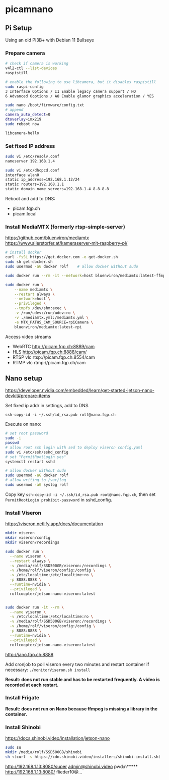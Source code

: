 # picamnano

## Pi Setup

Using an old Pi3B+ with Debian 11 Bullseye

### Prepare camera

```bash
# check if camera is working
v4l2-ctl --list-devices
raspistill  

# enable the following to use libcamera, but it disables raspistill
sudo raspi-config 
3 Interface Options / I1 Enable legacy camera support / NO
6 Advanced Ooptions / A8 Enable glamor graphics acceleration / YES

sudo nano /boot/firmware/config.txt
# append
camera_auto_detect=0
dtoverlay=imx219
sudo reboot now

libcamera-hello
```

### Set fixed IP address

```bash
sudo vi /etc/resolv.conf
nameserver 192.168.1.4

sudo vi /etc/dhcpcd.conf
interface wlan0
static ip_address=192.168.1.12/24
static routers=192.168.1.1
static domain_name_servers=192.168.1.4 8.8.8.8
```

Reboot and add to DNS:

- picam.fqp.ch
- picam.local

### Install MediaMTX (formerly rtsp-simple-server) 

<https://github.com/bluenviron/mediamtx>
<https://www.allerstorfer.at/kameraserver-mit-raspberry-pi/>

```bash
# install docker
curl -fsSL https://get.docker.com -o get-docker.sh
sudo sh get-docker.sh
sudo usermod -aG docker rolf    # allow docker without sudo

sudo docker run --rm -it --network=host bluenviron/mediamtx:latest-ffmpeg-rpi

sudo docker run \
    --name mediamtx \
    --restart always \
    --network=host \
    --privileged \
    --tmpfs /dev/shm:exec \
    -v /run/udev:/run/udev:ro \
    -v ./mediamtx.yml:/mediamtx.yml \
    -e MTX_PATHS_CAM_SOURCE=rpiCamera \
    bluenviron/mediamtx:latest-rpi

```

Access video streams

- WebRTC http://picam.fqp.ch:8889/cam
- HLS http://picam.fqp.ch:8888/cam/
- RTSP vlc rtsp://picam.fqp.ch:8554/cam
- RTMP vlc rtmp://picam.fqp.ch/cam

## Nano setup

<https://developer.nvidia.com/embedded/learn/get-started-jetson-nano-devkit#prepare-items>

Set fixed ip addr in settings, add to DNS.

```ssh-copy-id -i ~/.ssh/id_rsa.pub rolf@nano.fqp.ch```

Execute on nano:
```bash
# set root password
sudo -i
passwd
# allow root ssh login with sed to deploy viseron config.yaml
sudo vi /etc/ssh/sshd_config
# set "PermitRootLogin yes"
systemctl restart sshd

# allow docker without sudo
sudo usermod -aG docker rolf
# allow writing to /var/log
sudo usermod -aG syslog rolf
```

Copy key ```ssh-copy-id -i ~/.ssh/id_rsa.pub root@nano.fqp.ch```, then set ```PermitRootLogin prohibit-password``` in sshd_config.

### Install Viseron

<https://viseron.netlify.app/docs/documentation>

```bash
mkdir viseron
mkdir viseron/config
mkdir viseron/recordings

sudo docker run \
  --name viseron \
  --restart always \
  -v /media/rolf/SSD500GB/viseron:/recordings \
  -v /home/rolf/viseron/config:/config \
  -v /etc/localtime:/etc/localtime:ro \
  -p 8888:8888 \
  --runtime=nvidia \
  --privileged \
  roflcoopter/jetson-nano-viseron:latest


sudo docker run -it --rm \
  --name viseron \
  -v /etc/localtime:/etc/localtime:ro \
  -v /media/rolf/SSD500GB/viseron:/recordings \
  -v /home/rolf/viseron/config:/config \
  -p 8888:8888 \
  --runtime=nvidia \
  --privileged \
  roflcoopter/jetson-nano-viseron:latest
```

<http://jano.fqp.ch:8888>

Add cronjob to poll viseron every two minutes and restart container if necessary: ```./monitorViseron.sh install```

**Result: does not run stable and has to be restarted frequently. A video is recorded at each restart.**

### Install Frigate

**Result: does not run on Nano because ffmpeg is missing a library in the container.**

### Install Shinobi

<https://docs.shinobi.video/installation/jetson-nano>

```bash
sudo su
mkdir /media/rolf/SSD500GB/shinobi
sh <(curl -s https://cdn.shinobi.video/installers/shinobi-install.sh)

```

<http://192.168.1.13:8080/super> admin@shinobi.video pwd:n*****
<http://192.168.1.13:8080/> flieder10@...
